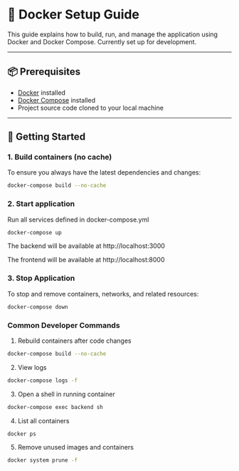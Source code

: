# 🐳 Docker Setup Guide

This guide explains how to build, run, and manage the application using Docker and Docker Compose. Currently set up for development. 

---

## 📦 Prerequisites
- [Docker](https://docs.docker.com/get-docker/) installed
- [Docker Compose](https://docs.docker.com/compose/install/) installed
- Project source code cloned to your local machine

---

## 🚀 Getting Started

### 1. Build containers (no cache)
To ensure you always have the latest dependencies and changes:
```bash
docker-compose build --no-cache
```

### 2. Start application
Run all services defined in docker-compose.yml

```bash
docker-compose up
```

The backend will be available at http://localhost:3000

The frontend will be available at http://localhost:8000

### 3. Stop Application
To stop and remove containers, networks, and related resources:

```bash
docker-compose down
```

### Common Developer Commands

1. Rebuild containers after code changes
```bash
docker-compose build --no-cache
```

2. View logs 
```bash
docker-compose logs -f
```

3. Open a shell in running container
```bash
docker-compose exec backend sh
```

4. List all containers
```bash
docker ps
```

5. Remove unused images and containers
```bash
docker system prune -f
```